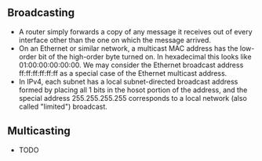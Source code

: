 ## Broadcasting
* A router simply forwards a copy of any message it receives out of every interface other than the one on which the message arrived.
* On an Ethernet or similar network, a multicast MAC address has the low-order bit of the high-order byte turned on. In hexadecimal this looks like 01:00:00:00:00:00. We may consider the Ethernet broadcast address ff:ff:ff:ff:ff:ff as a special case of the Ethernet multicast address.
* In IPv4, each subnet has a local subnet-directed broadcast address formed by placing all 1 bits in the hosot portion of the address, and the special address 255.255.255.255 corresponds to a local network (also called "limited") broadcast.

## Multicasting
* TODO
